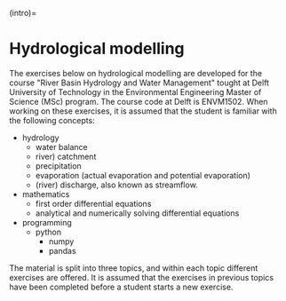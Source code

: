(intro)=
# Hydrological modelling
The exercises below on hydrological modelling are developed for the course "River Basin Hydrology and Water Management" tought at Delft University of Technology in the Environmental Engineering Master of Science (MSc) program. The course code at Delft is ENVM1502. When working on these exercises, it is assumed that the student is familiar with the following concepts:

- hydrology
  - water balance
  - river) catchment
  - precipitation
  - evaporation (actual evaporation and potential evaporation)
  - (river) discharge, also known as streamflow.
- mathematics
  - first order differential equations
  - analytical and numerically solving differential equations
- programming
  - python
    - numpy
    - pandas
 
The material is split into three topics, and within each topic different exercises are offered. It is assumed that the exercises in previous topics have been completed before a student starts a new exercise. 